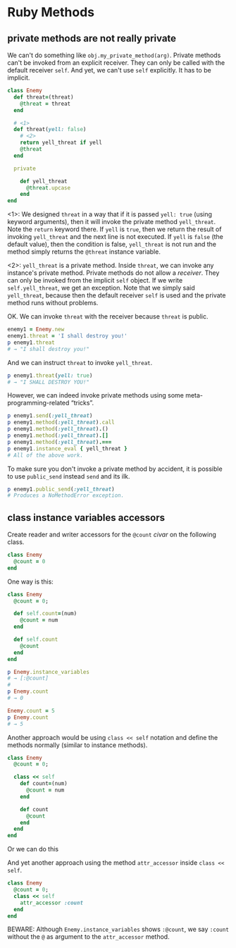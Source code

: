 # Ruby Methods

## private methods are not really private

We can't do something like `obj.my_private_method(arg)`. Private methods can't be invoked from an explicit receiver. They can only be called with the default receiver `self`. And yet, we can't use `self` explicitly. It has to be implicit.

```rb
class Enemy
  def threat=(threat)
    @threat = threat
  end

  # <1>
  def threat(yell: false)
    # <2>
    return yell_threat if yell
    @threat
  end

  private

    def yell_threat
      @threat.upcase
    end
end
```

<1>: We designed `threat` in a way that if it is passed `yell: true` (using keyword arguments), then it will invoke the private method `yell_threat`. Note the `return` keyword there. If `yell` is `true`, then we return the result of invoking `yell_threat` and the next line is not executed. If `yell` is `false` (the default value), then the condition is false, `yell_threat` is not run and the method simply returns the `@threat` instance variable.

<2>: `yell_threat` is a private method. Inside `threat`, we can invoke any instance's private method. Private methods do not allow a _receiver_. They can only be invoked from the implicit `self` object. If we write `self.yell_threat`, we get an exception. Note that we simply said `yell_threat`, because then the default receiver `self` is used and the private method runs without problems.


OK. We can invoke `threat` with the receiver because `threat` is public.

```rb
enemy1 = Enemy.new
enemy1.threat = 'I shall destroy you!'
p enemy1.threat
# → "I shall destroy you!"
```

And we can instruct `threat` to invoke `yell_threat`.

```rb
p enemy1.threat(yell: true)
# → "I SHALL DESTROY YOU!"
```

However, we can indeed invoke private methods using some meta-programming-related “tricks”.

```rb
p enemy1.send(:yell_threat)
p enemy1.method(:yell_threat).call
p enemy1.method(:yell_threat).()
p enemy1.method(:yell_threat).[]
p enemy1.method(:yell_threat).===
p enemy1.instance_eval { yell_threat }
# All of the above work.
```

To make sure you don't invoke a private method by accident, it is possible to use `public_send` instead `send` and its ilk.

```rb
p enemy1.public_send(:yell_threat)
# Produces a NoMethodError exception.
```

## class instance variables accessors

Create reader and writer accessors for the `@count` _civar_ on the following class.

```rb
class Enemy
  @count = 0
end
```

One way is this:

```rb
class Enemy
  @count = 0;

  def self.count=(num)
    @count = num
  end

  def self.count
    @count
  end
end

p Enemy.instance_variables
# → [:@count]
#
p Enemy.count
# → 0

Enemy.count = 5
p Enemy.count
# → 5
```

Another approach would be using `class << self` notation and define the methods normally (similar to instance methods).

```rb
class Enemy
  @count = 0;

  class << self
    def count=(num)
      @count = num
    end

    def count
      @count
    end
  end
end
```

Or we can do this

And yet another approach using the method `attr_accessor` inside `class << self`.

```rb
class Enemy
  @count = 0;
  class << self
    attr_accessor :count
  end
end
```

BEWARE: Although `Enemy.instance_variables` shows `:@count`, we say `:count` without the `@` as argument to the `attr_accessor` method.


